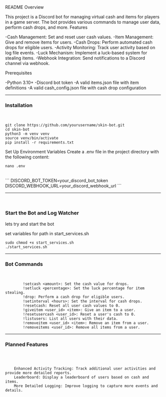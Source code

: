 README
Overview

This project is a Discord bot for managing virtual cash and items for players in a game server. The bot provides various commands to manage user data, perform cash drops, and more.
Features

-Cash Management: Set and reset user cash values.
-Item Management: Give and remove items for users.
-Cash Drops: Perform automated cash drops for eligible users.
-Activity Monitoring: Track user activity based on log file events.
-Luck Mechanism: Implement a luck-based system for stealing items.
-Webhook Integration: Send notifications to a Discord channel via webhook.

Prerequisites

-Python 3.10+
-Discord bot token
-A valid items.json file with item definitions
-A valid cash_config.json file with cash drop configuration

<p><hr>
    <h3>Installation</h3><br>

```
git clone https://github.com/yourusername/skin-bot.git
cd skin-bot
python3 -m venv venv
source venv/bin/activate
pip install -r requirements.txt
```

</p>

Set Up Environment Variables
Create a .env file in the project directory with the following content:

```
nano .env
```
<br>
```
    DISCORD_BOT_TOKEN=your_discord_bot_token
    DISCORD_WEBHOOK_URL=your_discord_webhook_url
```

<hr><br><h3>Start the Bot and Log Watcher</h3>

lets try and start the bot 

set variables for path in start_services.sh

```
sudo chmod +x start_services.sh
./start_services.sh
```


<p><hr>
    <h3>Bot Commands</h3><br>
    
```
        !setcash <amount>: Set the cash value for drops.
        !setluck <percentage>: Set the luck percentage for item stealing.
        !drop: Perform a cash drop for eligible users.
        !setinterval <hours>: Set the interval for cash drops.
        !resetcash: Reset all user cash values to 0.
        !giveitem <user_id> <item>: Give an item to a user.
        !resetusercash <user_id>: Reset a user's cash to 0.
        !listusers: List all users with their data.
        !removeitem <user_id> <item>: Remove an item from a user.
        !removeitems <user_id>: Remove all items from a user.
```
</p>


<p><hr>
    <h3>Planned Features</h3><br>
    
```

    Enhanced Activity Tracking: Track additional user activities and provide more detailed reports.
    Leaderboard: Display a leaderboard of users based on cash and items.
    More Detailed Logging: Improve logging to capture more events and details.
```

</p>
